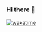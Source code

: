 ### Hi there 👋

[![wakatime](https://wakatime.com/badge/github/stardustmeg/angular-youtube.svg)](https://wakatime.com/badge/github/stardustmeg/angular-youtube)
